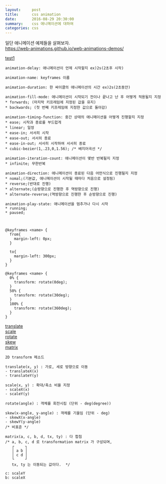 ```yaml
---
layout:     post
title:      css animation
date:       2016-08-29 20:30:00
summary:    css 애니메이션에 대하여
categories: css
---
```


일단 애니메이션 예제들을 살펴보자.<br>
<a href="https://web-animations.github.io/web-animations-demos/" target="_blank">https://web-animations.github.io/web-animations-demos/</a>

<a href="/testFile/1/test.html" target="_blank">test1</a>

~~~~
animation-delay: 애니메이션이 언제 시작할지 ex)2s(2초후 시작)

animation-name: keyframes 이름

animation-duration: 한 싸이클의 애니메이션의 시간 ex)2s(2초동안)

animation-fill-mode: 애니메이션이 시작되기 전이나 끝나고 난 후 어떻게 적용될지 지정
* forwards; (마지막 키프레임에 지정된 값을 유지)
* backwards; (첫 번째 키프레임에 지정한 값으로 돌아감)

animation-timing-function: 중간 상태의 애니메이션을 어떻게 진행할지 지정
* ease; 시작과 종료를 부드럽게
* linear; 일정
* ease-in; 서서히 시작
* ease-out; 서서히 종료
* ease-in-out; 서서히 시작하여 서서히 종료
* cubic-bezier(1,.23,0,1.56); /* 배지어곡선 */

animation-iteration-count: 애니메이션이 몇반 반복될지 지정
* infinite; 무한반복

animation-direction: 애니메이션이 종료된 다음 어떤식으로 진행될지 지정
* nomal;(기본값, 애니메이션이 시작될 때마다 처음으로 설정됨)
* reverse;(반대로 진행)
* alternate;(순방향으로 진행한 후 역방향으로 진행)
* alternate-reverse;(역방향으로 진행한 후 순방향으로 진행)

animation-play-state: 애니메이션을 멈추가나 다시 시작
* running;
* paused;



@keyframes <name> {
  from{
  	margin-left: 0px;
  }

  to{
  	margin-left: 300px;
  }
}

@keyframes <name> {
  0% {
  	transform: rotate(0deg);
  }
  50% {
    transform: rotate(30deg);
  }
  100% {
    transform: rotate(360deg);
  }
}

~~~~


<a href="/testFile/1/t_translate.html" target="_blank">translate</a><br>
<a href="/testFile/1/t_scale.html" target="_blank">scale</a><br>
<a href="/testFile/1/t_rotate.html" target="_blank">rotate</a><br>
<a href="/testFile/1/t_skew.html" target="_blank">skew</a><br>
<a href="/testFile/1/t_matrix.html" target="_blank">matrix</a>


~~~~
2D transform 메소드

translate(x, y) : 가로, 세로 방향으로 이동
- translateX(x)
- translateY(y)

scale(x, y) : 확대/축소 비율 지정
- scaleX(x)
- scaleY(y)

rotate(angle) : 객체를 회전시킴 (단위 - deg(degree))

skew(x-angle, y-angle) : 객체를 기울임 (단위 - deg)
- skewX(x-angle)
- skewY(y-angle)
/* 비표준 */

matrix(a, c, b, d, tx, ty) : 다 합침
/* a, b, c, d 로 transformation matrix 가 구성되며,
   ┌     ┐
   │ a b │
   │ c d │
   └     ┘
   tx, ty 는 이동되는 값이다.  */

c: scaleY
b: scaleX


~~~~
